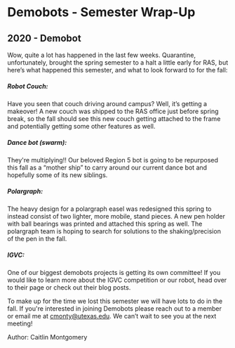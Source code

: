 # Demobots - Semester Wrap-Up
## 2020 - Demobot

Wow, quite a lot has happened in the last few weeks. Quarantine, unfortunately, brought the spring semester to a halt a little early for RAS, but here’s what happened this semester, and what to look forward to for the fall:

<!--more-->

##### Robot Couch:

Have you seen that couch driving around campus? Well, it’s getting a makeover! A new couch was shipped to the RAS office just before spring break, so the fall should see this new couch getting attached to the frame and potentially getting some other features as well.

##### Dance bot (swarm):

They're multiplying!! Our beloved Region 5 bot is going to be repurposed this fall as a “mother ship” to carry around our current dance bot and hopefully some of its new siblings.

##### Polargraph:

The heavy design for a polargraph easel was redesigned this spring to instead consist of two lighter, more mobile, stand pieces. A new pen holder with ball bearings was printed and attached this spring as well. The polargraph team is hoping to search for solutions to the shaking/precision of the pen in the fall.

##### IGVC: 

One of our biggest demobots projects is getting its own committee! If you would like to learn more about the IGVC competition or our robot, head over to their page or check out their blog posts.

To make up for the time we lost this semester we will have lots to do in the fall. If you're interested in joining Demobots please reach out to a member or email me at cmonty@utexas.edu. We can’t wait to see you at the next meeting!

Author: Caitlin Montgomery
